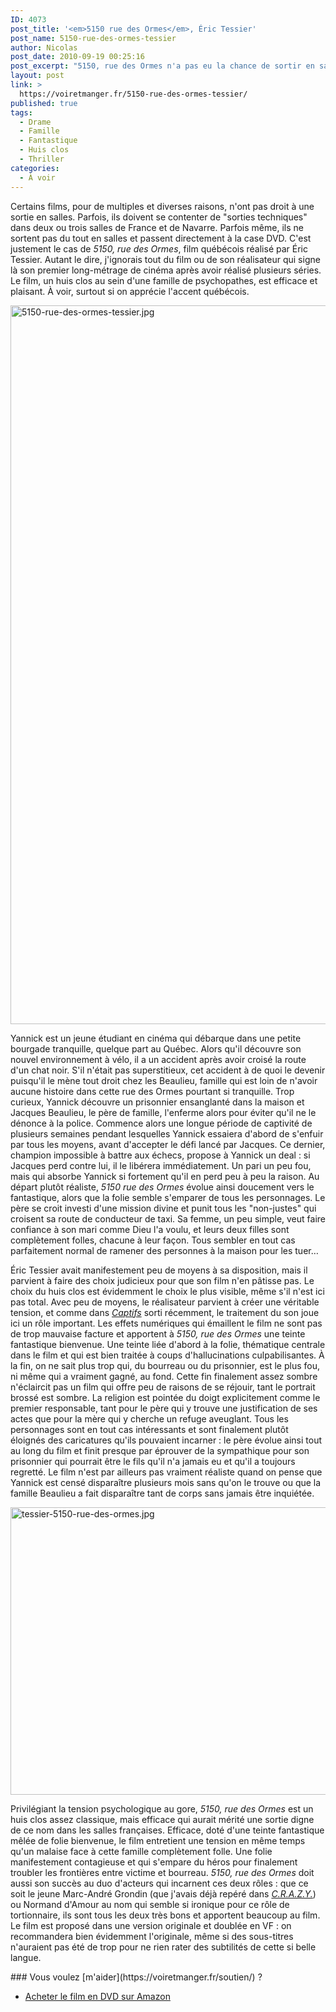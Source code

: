```yaml
---
ID: 4073
post_title: '<em>5150 rue des Ormes</em>, Éric Tessier'
post_name: 5150-rue-des-ormes-tessier
author: Nicolas
post_date: 2010-09-19 00:25:16
post_excerpt: "5150, rue des Ormes n'a pas eu la chance de sortir en salles en France. Pourtant ce huis clos québécois primé à Gerardmer le méritait. Si le film d'Éric Tessier ne brille pas par son originalité, il offre une relecture efficace du genre. "
layout: post
link: >
  https://voiretmanger.fr/5150-rue-des-ormes-tessier/
published: true
tags:
  - Drame
  - Famille
  - Fantastique
  - Huis clos
  - Thriller
categories:
  - À voir
---
```

Certains films, pour de multiples et diverses raisons, n'ont pas droit à une sortie en salles. Parfois, ils doivent se contenter de "sorties techniques" dans deux ou trois salles de France et de Navarre. Parfois même, ils ne sortent pas du tout en salles et passent directement à la case DVD. C'est justement le cas de <em>5150, rue des Ormes</em>, film québécois réalisé par Éric Tessier. Autant le dire, j'ignorais tout du film ou de son réalisateur qui signe là son premier long-métrage de cinéma après avoir réalisé plusieurs séries. Le film, un huis clos au sein d'une famille de psychopathes, est efficace et plaisant. À voir, surtout si on apprécie l'accent québécois.

<a href="http://www.allocine.fr/film/fichefilm_gen_cfilm=145474.html"><img class="aligncenter" src="https://voiretmanger.fr/wp-content/uploads/2010/09/5150-rue-des-ormes-tessier.jpg" border="0" alt="5150-rue-des-ormes-tessier.jpg" width="690" height="1150" /></a>

Yannick est un jeune étudiant en cinéma qui débarque dans une petite bourgade tranquille, quelque part au Québec. Alors qu'il découvre son nouvel environnement à vélo, il a un accident après avoir croisé la route d'un chat noir. S'il n'était pas superstitieux, cet accident à de quoi le devenir puisqu'il le mène tout droit chez les Beaulieu, famille qui est loin de n'avoir aucune histoire dans cette rue des Ormes pourtant si tranquille. Trop curieux, Yannick découvre un prisonnier ensanglanté dans la maison et Jacques Beaulieu, le père de famille, l'enferme alors pour éviter qu'il ne le dénonce à la police. Commence alors une longue période de captivité de plusieurs semaines pendant lesquelles Yannick essaiera d'abord de s'enfuir par tous les moyens, avant d'accepter le défi lancé par Jacques. Ce dernier, champion impossible à battre aux échecs, propose à Yannick un deal : si Jacques perd contre lui, il le libérera immédiatement. Un pari un peu fou, mais qui absorbe Yannick si fortement qu'il en perd peu à peu la raison. Au départ plutôt réaliste, <em>5150 rue des Ormes</em> évolue ainsi doucement vers le fantastique, alors que la folie semble s'emparer de tous les personnages. Le père se croit investi d'une mission divine et punit tous les "non-justes" qui croisent sa route de conducteur de taxi. Sa femme, un peu simple, veut faire confiance à son mari comme Dieu l'a voulu, et leurs deux filles sont complètement folles, chacune à leur façon. Tous sembler en tout cas parfaitement normal de ramener des personnes à la maison pour les tuer…

Éric Tessier avait manifestement peu de moyens à sa disposition, mais il parvient à faire des choix judicieux pour que son film n'en pâtisse pas. Le choix du huis clos est évidemment le choix le plus visible, même s'il n'est ici pas total. Avec peu de moyens, le réalisateur parvient à créer une véritable tension, et comme dans <em><a href="https://voiretmanger.fr/2010/08/26/captifs-gozlan/">Captifs</a></em> sorti récemment, le traitement du son joue ici un rôle important. Les effets numériques qui émaillent le film ne sont pas de trop mauvaise facture et apportent à <em>5150, rue des Ormes</em> une teinte fantastique bienvenue. Une teinte liée d'abord à la folie, thématique centrale dans le film et qui est bien traitée à coups d'hallucinations culpabilisantes. À la fin, on ne sait plus trop qui, du bourreau ou du prisonnier, est le plus fou, ni même qui a vraiment gagné, au fond. Cette fin finalement assez sombre n'éclaircit pas un film qui offre peu de raisons de se réjouir, tant le portrait brossé est sombre. La religion est pointée du doigt explicitement comme le premier responsable, tant pour le père qui y trouve une justification de ses actes que pour la mère qui y cherche un refuge aveuglant. Tous les personnages sont en tout cas intéressants et sont finalement plutôt éloignés des caricatures qu'ils pouvaient incarner : le père évolue ainsi tout au long du film et finit presque par éprouver de la sympathique pour son prisonnier qui pourrait être le fils qu'il n'a jamais eu et qu'il a toujours regretté. Le film n'est par ailleurs pas vraiment réaliste quand on pense que Yannick est censé disparaître plusieurs mois sans qu'on le trouve ou que la famille Beaulieu a fait disparaître tant de corps sans jamais être inquiétée.

<img class="aligncenter" src="https://voiretmanger.fr/wp-content/uploads/2010/09/tessier-5150-rue-des-ormes.jpg" border="0" alt="tessier-5150-rue-des-ormes.jpg" width="690" height="460" />

Privilégiant la tension psychologique au gore, <em>5150, rue des Ormes</em> est un huis clos assez classique, mais efficace qui aurait mérité une sortie digne de ce nom dans les salles françaises. Efficace, doté d'une teinte fantastique mêlée de folie bienvenue, le film entretient une tension en même temps qu'un malaise face à cette famille complètement folle. Une folie manifestement contagieuse et qui s'empare du héros pour finalement troubler les frontières entre victime et bourreau. <em>5150, rue des Ormes</em> doit aussi son succès au duo d'acteurs qui incarnent ces deux rôles : que ce soit le jeune Marc-André Grondin (que j'avais déjà repéré dans <a href="https://voiretmanger.fr/c-r-a-z-y-vallee/" title="C.R.A.Z.Y., Jean-Marc Vallée"><em>C.R.A.Z.Y.</em></a>) ou Normand d'Amour au nom qui semble si ironique pour ce rôle de tortionnaire, ils sont tous les deux très bons et apportent beaucoup au film. Le film est proposé dans une version originale et doublée en VF : on recommandera bien évidemment l'originale, même si des sous-titres n'auraient pas été de trop pour ne rien rater des subtilités de cette si belle langue.

<div class="amazon" markdown="1">
### Vous voulez [m'aider](https://voiretmanger.fr/soutien/) ?

- [Acheter le film en DVD sur Amazon](http://www.amazon.fr/gp/product/B003TL0KWA/ref=as_li_ss_tl?ie=UTF8&tag=leblogdenic07-21&linkCode=as2&camp=1642&creative=19458&creativeASIN=B003TL0KWA)
</div>